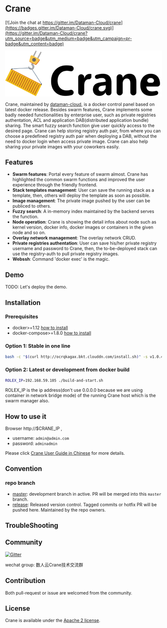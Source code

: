 # Crane

[![Join the chat at https://gitter.im/Dataman-Cloud/crane](https://badges.gitter.im/Dataman-Cloud/crane.svg)](https://gitter.im/Dataman-Cloud/crane?utm_source=badge&utm_medium=badge&utm_campaign=pr-badge&utm_content=badge)

![Crane](doc/img/crane-logo-black.png)


Crane, maintained by [dataman-cloud](https://github.com/Dataman-Cloud), is a docker control panel based on latest docker release. Besides swarm features, Crane implements some badly needed functionalities by enterprise user, such as private registries authentation, ACL and application DAB(distributed application bundle) sharing. The smart fuzzy search function give user quickly access to the desired page. Crane can help storing registry auth pair, from where you can choose a predefined registry auth pair when deploying a DAB, without the need to docker login when access private image. Crane can also help sharing your private images with your coworkers easily.

## Features

  * **Swarm features**: Portal every feature of swarm almost. Crane has highlighted the common swarm functions and improved the user experience through the friendly frontend.
  * **Stack templates management**: User can save the running stack as a template, then, others will deploy the template as soon as possible.
  * **Image management**: The private image pushed by the user can be publiced to others.
  * **Fuzzy search**: A in-memory index maintained by the backend serves the function.
  * **Node operation**: Crane is showing the detail infos about node such as kernel version, docker info, docker images or containers in the given node and so on.
  * **Overlay network management**: The overlay network CRUD.
  * **Private registries authentation**: User can save his/her private registry username and password to Crane, then, the to-be-deployed stack can use the registry-auth to pull private registry images.
  * **Webssh**: Command 'docker exec' is the magic.

## Demo

TODO: Let's deploy the demo.

## Installation

### Prerequisites

* docker>=1.12 [how to install](https://docs.docker.com/engine/installation/)
* docker-compose>=1.8.0 [how to install](https://docs.docker.com/compose/install/)

### Option 1: Stable in one line

  ```bash
  bash -c "$(curl http://ocrqkagax.bkt.clouddn.com/install.sh)" -s v1.0.4
  ```

### Option 2: Latest or development from docker build

  ```bash
  ROLEX_IP=192.168.59.105 ./build-and-start.sh
  ```

ROLEX_IP is the ip address(don't use 0.0.0.0 because we are using container in network bridge mode) of the running Crane host which is the swarm manager also.

## How to use it

Browser http://$CRANE_IP , 

  * username: `admin@admin.com`
  * password: `adminadmin`

Please click [Crane User Guide in Chinese](https://dataman.gitbooks.io/crane/content/) for more details.

## Convention

### repo branch
  * [master](https://github.com/Dataman-Cloud/crane/tree/master): development branch in active. PR will be merged into this `master` branch.
  * [release](https://github.com/Dataman-Cloud/crane/tree/release): Released version control. Tagged commits or hotfix PR will be pushed here. Maintained by the repo owners.

## TroubleShooting

## Community

[![Gitter](https://badges.gitter.im/Dataman-Cloud/crane.svg)](https://gitter.im/Dataman-Cloud/crane?utm_source=badge&utm_medium=badge&utm_campaign=pr-badge)

wechat group: 数人云Crane技术交流群

## Contribution

Both pull-request or issue are welcomed from the community.

## License

Crane is available under the [Apache 2 license](./LICENSE).
